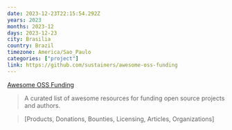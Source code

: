 ```yaml
---
date: 2023-12-23T22:15:54.292Z
years: 2023
months: 2023-12
days: 2023-12-23
city: Brasilia
country: Brazil
timezone: America/Sao_Paulo
categories: ["project"]
link: https://github.com/sustainers/awesome-oss-funding
---
```

[Awesome OSS Funding](https://github.com/sustainers/awesome-oss-funding)

> A curated list of awesome resources for funding open source projects and authors.

> [Products, Donations, Bounties, Licensing, Articles, Organizations]
